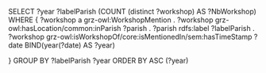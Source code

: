 


SELECT ?year ?labelParish (COUNT (distinct ?workshop) AS ?NbWorkshop)
WHERE
{
  ?workshop a grz-owl:WorkshopMention .
  ?workshop grz-owl:hasLocation/common:inParish ?parish .
  ?parish rdfs:label ?labelParish . 
  ?workshop grz-owl:isWorkshopOf/core:isMentionedIn/sem:hasTimeStamp ?date
  BIND(year(?date) AS ?year)

}
GROUP BY ?labelParish  ?year
ORDER BY ASC (?year)
